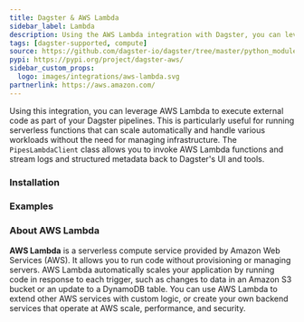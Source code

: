 ```yaml
---
title: Dagster & AWS Lambda
sidebar_label: Lambda
description: Using the AWS Lambda integration with Dagster, you can leverage serverless functions to execute external code in your pipelines.
tags: [dagster-supported, compute]
source: https://github.com/dagster-io/dagster/tree/master/python_modules/libraries/dagster-aws
pypi: https://pypi.org/project/dagster-aws/
sidebar_custom_props:
  logo: images/integrations/aws-lambda.svg
partnerlink: https://aws.amazon.com/
---
```


Using this integration, you can leverage AWS Lambda to execute external code as part of your Dagster pipelines. This is particularly useful for running serverless functions that can scale automatically and handle various workloads without the need for managing infrastructure. The `PipesLambdaClient` class allows you to invoke AWS Lambda functions and stream logs and structured metadata back to Dagster's UI and tools.

### Installation

<PackageInstallInstructions packageName="dagster-aws" />

### Examples

<CodeExample path="docs_snippets/docs_snippets/integrations/aws-lambda.py" language="python" />

### About AWS Lambda

**AWS Lambda** is a serverless compute service provided by Amazon Web Services (AWS). It allows you to run code without provisioning or managing servers. AWS Lambda automatically scales your application by running code in response to each trigger, such as changes to data in an Amazon S3 bucket or an update to a DynamoDB table. You can use AWS Lambda to extend other AWS services with custom logic, or create your own backend services that operate at AWS scale, performance, and security.
